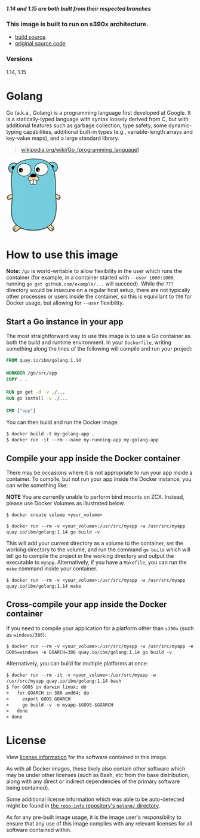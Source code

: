 *__1.14 and 1.15 are both built from their respected branches__*

### This image is built to run on s390x architecture.
-    [build source](https://github.com/korpx-z/golang-s390x) 
-    [original source code](https://github.com/docker-library/golang)

### Versions
1.14, 1.15

# Golang

Go (a.k.a., Golang) is a programming language first developed at Google. It is a statically-typed language with syntax loosely derived from C, but with additional features such as garbage collection, type safety, some dynamic-typing capabilities, additional built-in types (e.g., variable-length arrays and key-value maps), and a large standard library.

> [wikipedia.org/wiki/Go_(programming_language)](http://en.wikipedia.org/wiki/Go_%28programming_language%29)

![logo](https://raw.githubusercontent.com/docker-library/docs/01c12653951b2fe592c1f93a13b4e289ada0e3a1/golang/logo.png)

# How to use this image

**Note:** `/go` is world-writable to allow flexibility in the user which runs the container (for example, in a container started with `--user 1000:1000`, running `go get github.com/example/...` will succeed). While the `777` directory would be insecure on a regular host setup, there are not typically other processes or users inside the container, so this is equivilant to `700` for Docker usage, but allowing for `--user` flexibility.

## Start a Go instance in your app

The most straightforward way to use this image is to use a Go container as both the build and runtime environment. In your `Dockerfile`, writing something along the lines of the following will compile and run your project:

```dockerfile
FROM quay.io/ibm/golang:1.14

WORKDIR /go/src/app
COPY . .

RUN go get -d -v ./...
RUN go install -v ./...

CMD ["app"]
```

You can then build and run the Docker image:

```console
$ docker build -t my-golang-app .
$ docker run -it --rm --name my-running-app my-golang-app
```

## Compile your app inside the Docker container

There may be occasions where it is not appropriate to run your app inside a container. To compile, but not run your app inside the Docker instance, you can write something like:

**NOTE**
You are currently unable to perform bind mounts on ZCX. Instead, please use Docker Volumes as illustrated below.

```console
$ docker create volume <your_volume>
```
```console
$ docker run --rm -v <your_volume>:/usr/src/myapp -w /usr/src/myapp quay.io/ibm/golang:1.14 go build -v
```

This will add your current directory as a volume to the container, set the working directory to the volume, and run the command `go build` which will tell go to compile the project in the working directory and output the executable to `myapp`. Alternatively, if you have a `Makefile`, you can run the `make` command inside your container.

```console
$ docker run --rm -v <your_volume>:/usr/src/myapp -w /usr/src/myapp quay.io/ibm/golang:1.14 make
```

## Cross-compile your app inside the Docker container

If you need to compile your application for a platform other than `s390x` (such as `windows/386`):

```console
$ docker run --rm -v <your_volume>:/usr/src/myapp -w /usr/src/myapp -e GOOS=windows -e GOARCH=386 quay.io/ibm/golang:1.14 go build -v
```

Alternatively, you can build for multiple platforms at once:

```console
$ docker run --rm -it -v <your_volume>:/usr/src/myapp -w /usr/src/myapp quay.io/ibm/golang:1.14 bash
$ for GOOS in darwin linux; do
>   for GOARCH in 386 amd64; do
>     export GOOS GOARCH
>     go build -v -o myapp-$GOOS-$GOARCH
>   done
> done
```

# License

View [license information](http://golang.org/LICENSE) for the software contained in this image.

As with all Docker images, these likely also contain other software which may be under other licenses (such as Bash, etc from the base distribution, along with any direct or indirect dependencies of the primary software being contained).

Some additional license information which was able to be auto-detected might be found in [the `repo-info` repository's `golang/` directory](https://github.com/docker-library/repo-info/tree/master/repos/golang).

As for any pre-built image usage, it is the image user's responsibility to ensure that any use of this image complies with any relevant licenses for all software contained within.
